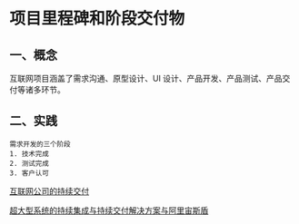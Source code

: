 # 项目里程碑和阶段交付物

## 一、概念

互联网项目涵盖了需求沟通、原型设计、UI 设计、产品开发、产品测试、产品交付等诸多环节。

## 二、实践

```
需求开发的三个阶段
1. 技术完成
2. 测试完成
3. 客户认可
```

[互联网公司的持续交付](https://www.cnblogs.com/wintersun/archive/2017/12/10/8016278.html)

[超大型系统的持续集成与持续交付解决方案与阿里宙斯盾](https://developer.aliyun.com/article/63503)
